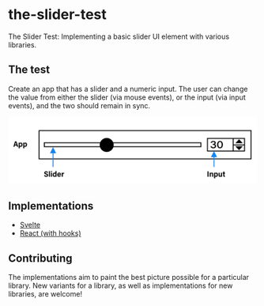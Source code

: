 # the-slider-test

The Slider Test: Implementing a basic slider UI element with various libraries.

## The test

Create an app that has a slider and a numeric input. The user can change the value from either the slider (via mouse events), or the input (via input events), and the two should remain in sync.

![App illustration](./.github/illo.png)

## Implementations

* [Svelte](./libraries/svelte/)
* [React (with hooks)](./libraries/react/)

## Contributing

The implementations aim to paint the best picture possible for a particular library. New variants for a library, as well as implementations for new libraries, are welcome!
